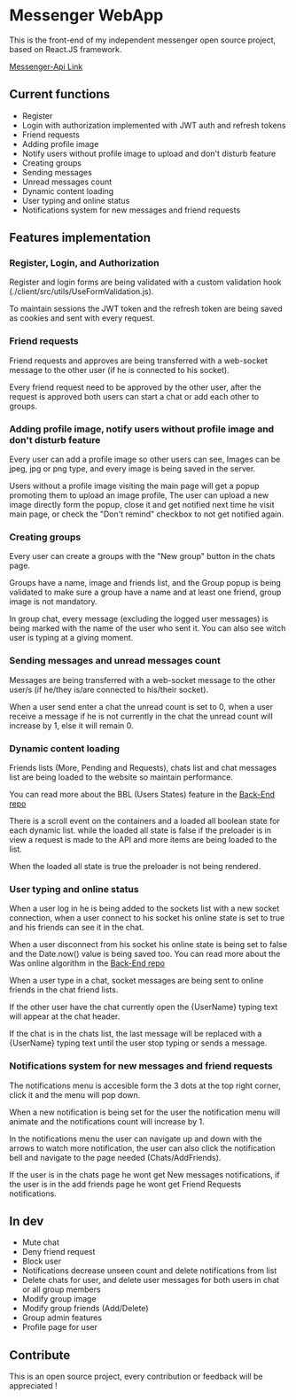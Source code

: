 # Messenger WebApp

This is the front-end of my independent messenger open source project, based on React.JS framework.

[Messenger-Api Link](https://github.com/yaniv10501/messenger-api)

## Current functions

* Register
* Login with authorization implemented with JWT auth and refresh tokens
* Friend requests
* Adding profile image
* Notify users without profile image to upload and don't disturb feature
* Creating groups
* Sending messages
* Unread messages count
* Dynamic content loading
* User typing and online status
* Notifications system for new messages and friend requests

## Features implementation

### Register, Login, and Authorization

Register and login forms are being validated with a custom validation hook (./client/src/utils/UseFormValidation.js).

To maintain sessions the JWT token and the refresh token are being saved as cookies and sent with every request.

### Friend requests

Friend requests and approves are being transferred with a web-socket message to the other user (if he is connected to his socket).

Every friend request need to be approved by the other user, after the request is approved both users can start a chat or add each other to groups.

### Adding profile image, notify users without profile image and don't disturb feature

Every user can add a profile image so other users can see, Images can be jpeg, jpg or png type, and every image is being saved in the server.

Users without a profile image visiting the main page will get a popup promoting them to upload an image profile, The user can upload a new image directly form the popup, close it and get notified next time he visit main page, or check the "Don't remind" checkbox to not get notified again.

### Creating groups

Every user can create a groups with the "New group" button in the chats page.

Groups have a name, image and friends list, and the Group popup is being validated to make sure a group have a name and at least one friend, group image is not mandatory.

In group chat, every message (excluding the logged user messages) is being marked with the name of the user who sent it.
You can also see witch user is typing at a giving moment.

### Sending messages and unread messages count

Messages are being transferred with a web-socket message to the other user/s (if he/they is/are connected to his/their socket).

When a user send enter a chat the unread count is set to 0, when a user receive a message if he is not currently in the chat the unread count will increase by 1, else it will remain 0.

### Dynamic content loading

Friends lists (More, Pending and Requests), chats list and chat messages list are being loaded to the website so maintain performance.

You can read more about the BBL (Users States) feature in the [Back-End repo](https://github.com/yaniv10501/messenger-api)

There is a scroll event on the containers and a loaded all boolean state for each dynamic list.
while the loaded all state is false if the preloader is in view a request is made to the API and more items are being loaded to the list.

When the loaded all state is true the preloader is not being rendered.

### User typing and online status

When a user log in he is being added to the sockets list with a new socket connection, when a user connect to his socket his online state is set to true and his friends can see it in the chat.

When a user disconnect from his socket his online state is being set to false and the Date.now() value is being saved too.
You can read more about the Was online algorithm in the [Back-End repo](https://github.com/yaniv10501/messenger-api)

When a user type in a chat, socket messages are being sent to online friends in the chat friend lists.

If the other user have the chat currently open the {UserName} typing text will appear at the chat header.

If the chat is in the chats list, the last message will be replaced with a {UserName} typing text until the user stop typing or sends a message.

### Notifications system for new messages and friend requests

The notifications menu is accesible form the 3 dots at the top right corner, click it and the menu will pop down.

When a new notification is being set for the user the notification menu will animate and the notifications count will increase by 1.

In the notifications menu the user can navigate up and down with the arrows to watch more notification, the user can also click the notification bell and navigate to the page needed (Chats/AddFriends).

If the user is in the chats page he wont get New messages notifications, if the user is in the add friends page he wont get Friend Requests notifications.

## In dev

* Mute chat
* Deny friend request
* Block user
* Notifications decrease unseen count and delete notifications from list
* Delete chats for user, and delete user messages for both users in chat or all group members
* Modify group image
* Modify group friends (Add/Delete)
* Group admin features
* Profile page for user

## Contribute

This is an open source project, every contribution or feedback will be appreciated !
